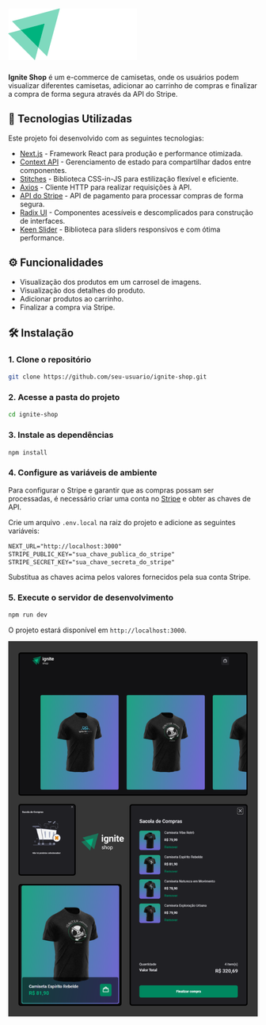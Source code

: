 # ![Ignite Shop](./src/assets/logo.svg)

**Ignite Shop** é um e-commerce de camisetas, onde os usuários podem visualizar diferentes camisetas, adicionar ao carrinho de compras e finalizar a compra de forma segura através da API do Stripe.

## 🚀 Tecnologias Utilizadas

Este projeto foi desenvolvido com as seguintes tecnologias:

- [Next.js](https://nextjs.org/) - Framework React para produção e performance otimizada.
- [Context API](https://reactjs.org/docs/context.html) - Gerenciamento de estado para compartilhar dados entre componentes.
- [Stitches](https://stitches.dev/) - Biblioteca CSS-in-JS para estilização flexível e eficiente.
- [Axios](https://axios-http.com/docs/intro) - Cliente HTTP para realizar requisições à API.
- [API do Stripe](https://stripe.com/docs/api) - API de pagamento para processar compras de forma segura.
- [Radix UI](https://www.radix-ui.com/) - Componentes acessíveis e descomplicados para construção de interfaces.
- [Keen Slider](https://keen-slider.io/) - Biblioteca para sliders responsivos e com ótima performance.

## ⚙️ Funcionalidades

- Visualização dos produtos em um carrosel de imagens.
- Visualização dos detalhes do produto.
- Adicionar produtos ao carrinho.
- Finalizar a compra via Stripe.

## 🛠️ Instalação

### 1. Clone o repositório

```bash
git clone https://github.com/seu-usuario/ignite-shop.git
```

### 2. Acesse a pasta do projeto

```bash
cd ignite-shop
```

### 3. Instale as dependências

```bash
npm install
```

### 4. Configure as variáveis de ambiente

Para configurar o Stripe e garantir que as compras possam ser processadas, é necessário criar uma conta no [Stripe](https://stripe.com/) e obter as chaves de API.

Crie um arquivo `.env.local` na raiz do projeto e adicione as seguintes variáveis:

```env
NEXT_URL="http://localhost:3000"
STRIPE_PUBLIC_KEY="sua_chave_publica_do_stripe"
STRIPE_SECRET_KEY="sua_chave_secreta_do_stripe"
```

Substitua as chaves acima pelos valores fornecidos pela sua conta Stripe.

### 5. Execute o servidor de desenvolvimento

```bash
npm run dev
```

O projeto estará disponível em `http://localhost:3000`.

![Ignite Shop preview](./src/assets/fotos-projeto.png)